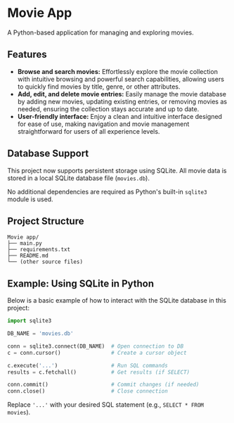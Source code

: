 # Movie App

A Python-based application for managing and exploring movies.

## Features

- **Browse and search movies:** Effortlessly explore the movie collection with intuitive browsing and powerful search capabilities, allowing users to quickly find movies by title, genre, or other attributes.
- **Add, edit, and delete movie entries:** Easily manage the movie database by adding new movies, updating existing entries, or removing movies as needed, ensuring the collection stays accurate and up to date.
- **User-friendly interface:** Enjoy a clean and intuitive interface designed for ease of use, making navigation and movie management straightforward for users of all experience levels.

## Database Support

This project now supports persistent storage using SQLite. All movie data is stored in a local SQLite database file (`movies.db`).

No additional dependencies are required as Python's built-in `sqlite3` module is used.

## Project Structure

```
Movie app/
├── main.py
├── requirements.txt
├── README.md
└── (other source files)
```

## Example: Using SQLite in Python

Below is a basic example of how to interact with the SQLite database in this project:

```python
import sqlite3

DB_NAME = 'movies.db'

conn = sqlite3.connect(DB_NAME)  # Open connection to DB
c = conn.cursor()                # Create a cursor object

c.execute('...')                 # Run SQL commands
results = c.fetchall()           # Get results (if SELECT)

conn.commit()                    # Commit changes (if needed)
conn.close()                     # Close connection
```

Replace `'...'` with your desired SQL statement (e.g., `SELECT * FROM movies`).
